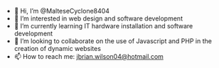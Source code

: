 - 👋 Hi, I’m @MalteseCyclone8404
- 👀 I’m interested in web design and software development 
- 🌱 I’m currently learning IT hardware installation and software development 
- 💞️ I’m looking to collaborate on the use of Javascript and PHP in the creation of dynamic websites 
- 📫 How to reach me: jbrian.wilson04@hotmail.com 

<!---
MalteseCyclone8404/MalteseCyclone8404 is a ✨ special ✨ repository because its `README.md` (this file) appears on your GitHub profile.
You can click the Preview link to take a look at your changes.
--->
